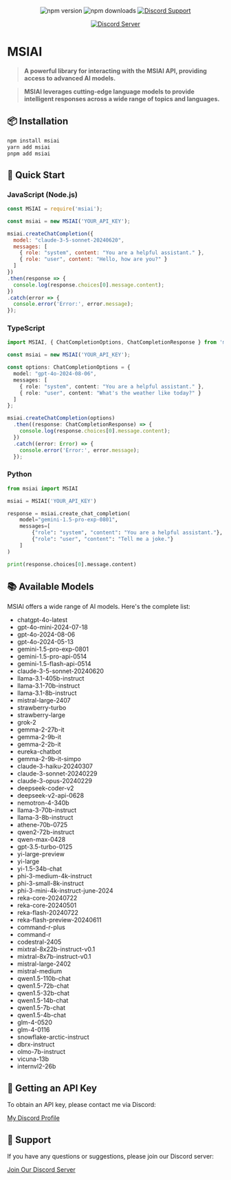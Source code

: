 <p align="center">
  <img src="https://img.shields.io/npm/v/msiai?style=for-the-badge" alt="npm version">
  <img src="https://img.shields.io/npm/dt/msiai?style=for-the-badge" alt="npm downloads">
  <a href="https://discord.com/users/657241749579759616" target="_blank">
    <img src="https://img.shields.io/badge/Discord-Support-7289DA?style=for-the-badge&logo=discord" alt="Discord Support">
  </a>
</p>

<p align="center">
  <a href="https://discord.gg/bdfd">
    <img src="https://img.shields.io/discord/1085293868976709652?color=7289da&logo=discord&logoColor=white&style=for-the-badge" alt="Discord Server">
  </a>
</p>

# MSIAI

> **A powerful library for interacting with the MSIAI API, providing access to advanced AI models.**

> **MSIAI leverages cutting-edge language models to provide intelligent responses across a wide range of topics and languages.**

## 📦 Installation

```bash
npm install msiai
yarn add msiai
pnpm add msiai
```

## 🚀 Quick Start

### JavaScript (Node.js)

```javascript
const MSIAI = require('msiai');

const msiai = new MSIAI('YOUR_API_KEY');

msiai.createChatCompletion({
  model: "claude-3-5-sonnet-20240620",
  messages: [
    { role: "system", content: "You are a helpful assistant." },
    { role: "user", content: "Hello, how are you?" }
  ]
})
.then(response => {
  console.log(response.choices[0].message.content);
})
.catch(error => {
  console.error('Error:', error.message);
});
```

### TypeScript

```typescript
import MSIAI, { ChatCompletionOptions, ChatCompletionResponse } from 'msiai';

const msiai = new MSIAI('YOUR_API_KEY');

const options: ChatCompletionOptions = {
  model: "gpt-4o-2024-08-06",
  messages: [
    { role: "system", content: "You are a helpful assistant." },
    { role: "user", content: "What's the weather like today?" }
  ]
};

msiai.createChatCompletion(options)
  .then((response: ChatCompletionResponse) => {
    console.log(response.choices[0].message.content);
  })
  .catch((error: Error) => {
    console.error('Error:', error.message);
  });
```

### Python

```python
from msiai import MSIAI

msiai = MSIAI('YOUR_API_KEY')

response = msiai.create_chat_completion(
    model="gemini-1.5-pro-exp-0801",
    messages=[
        {"role": "system", "content": "You are a helpful assistant."},
        {"role": "user", "content": "Tell me a joke."}
    ]
)

print(response.choices[0].message.content)
```

## 📚 Available Models

MSIAI offers a wide range of AI models. Here's the complete list:

- chatgpt-4o-latest
- gpt-4o-mini-2024-07-18
- gpt-4o-2024-08-06
- gpt-4o-2024-05-13
- gemini-1.5-pro-exp-0801
- gemini-1.5-pro-api-0514
- gemini-1.5-flash-api-0514
- claude-3-5-sonnet-20240620
- llama-3.1-405b-instruct
- llama-3.1-70b-instruct
- llama-3.1-8b-instruct
- mistral-large-2407
- strawberry-turbo
- strawberry-large
- grok-2
- gemma-2-27b-it
- gemma-2-9b-it
- gemma-2-2b-it
- eureka-chatbot
- gemma-2-9b-it-simpo
- claude-3-haiku-20240307
- claude-3-sonnet-20240229
- claude-3-opus-20240229
- deepseek-coder-v2
- deepseek-v2-api-0628
- nemotron-4-340b
- llama-3-70b-instruct
- llama-3-8b-instruct
- athene-70b-0725
- qwen2-72b-instruct
- qwen-max-0428
- gpt-3.5-turbo-0125
- yi-large-preview
- yi-large
- yi-1.5-34b-chat
- phi-3-medium-4k-instruct
- phi-3-small-8k-instruct
- phi-3-mini-4k-instruct-june-2024
- reka-core-20240722
- reka-core-20240501
- reka-flash-20240722
- reka-flash-preview-20240611
- command-r-plus
- command-r
- codestral-2405
- mixtral-8x22b-instruct-v0.1
- mixtral-8x7b-instruct-v0.1
- mistral-large-2402
- mistral-medium
- qwen1.5-110b-chat
- qwen1.5-72b-chat
- qwen1.5-32b-chat
- qwen1.5-14b-chat
- qwen1.5-7b-chat
- qwen1.5-4b-chat
- glm-4-0520
- glm-4-0116
- snowflake-arctic-instruct
- dbrx-instruct
- olmo-7b-instruct
- vicuna-13b
- internvl2-26b

## 🔑 Getting an API Key

To obtain an API key, please contact me via Discord:

[My Discord Profile](https://discord.com/users/657241749579759616)

## 🤝 Support

If you have any questions or suggestions, please join our Discord server:

[Join Our Discord Server](https://discord.gg/bdfd)

